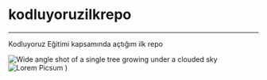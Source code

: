 # kodluyoruzilkrepo
--------------------------------------------------------------- 
 Kodluyoruz Eğitimi kapsamında açtığım ilk repo

![Wide angle shot of a single tree growing under a clouded sky](url)
![Lorem Picsum](https://img.freepik.com/free-photo/wide-angle-shot-single-tree-growing-clouded-sky-during-sunset-surrounded-by-grass_181624-22807.jpg?w=1380&t=st=1679237146~exp=1679237746~hmac=c61b422788e9388eba0f1976961d521c589a8a2f6214c89959a31c9ed2dabe3a)
)

